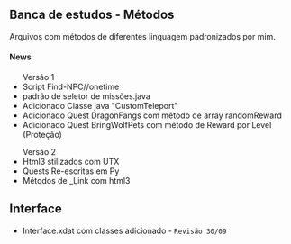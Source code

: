 ## **Banca de estudos** - Métodos

Arquivos com métodos de diferentes linguagem padronizados por mim.

<h4>News</h4>

<ul>
		<th> Versão 1 </th>
    <li>Script Find-NPC//onetime</li>
    <li>padrão de seletor de missões.java</li>
	<li>Adicionado Classe java "CustomTeleport"</li>
	<li>Adicionado Quest DragonFangs com método de array randomReward</li>
	<li>Adicionado Quest BringWolfPets com método de Reward por Level (Proteção)</li>
</ul>

<ul>
	<th> Versão 2 </th>
    <li>Html3 stilizados com UTX </li>
    <li>Quests Re-escritas em Py</li>
	<li>Métodos de _Link com html3</li>
</ul>




## Interface 

- Interface.xdat com classes adicionado - `Revisão 30/09`